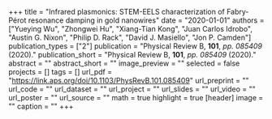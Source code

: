 +++
title = "Infrared plasmonics: STEM-EELS characterization of Fabry-Pérot resonance damping in gold nanowires"
date = "2020-01-01"
authors = ["Yueying Wu", "Zhongwei Hu", "Xiang-Tian Kong", "Juan Carlos Idrobo", "Austin G. Nixon", "Philip D. Rack", "David J. Masiello", "Jon P. Camden"]
publication_types = ["2"]
publication = "Physical Review B, **101**, _pp. 085409_ (2020)."
publication_short = "Physical Review B, **101**, _pp. 085409_ (2020)."
abstract = ""
abstract_short = ""
image_preview = ""
selected = false
projects = []
tags = []
url_pdf = "https://link.aps.org/doi/10.1103/PhysRevB.101.085409"
url_preprint = ""
url_code = ""
url_dataset = ""
url_project = ""
url_slides = ""
url_video = ""
url_poster = ""
url_source = ""
math = true
highlight = true
[header]
image = ""
caption = ""
+++
